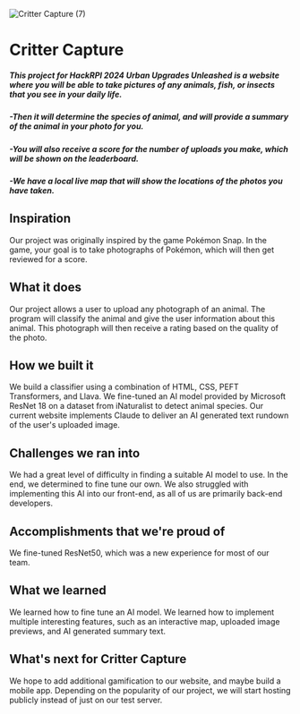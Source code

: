 ![Critter Capture (7)](https://github.com/user-attachments/assets/2908d42b-322d-4d96-b74e-ae3f0cab2ae9)

# Critter Capture

##### This project for HackRPI 2024 Urban Upgrades Unleashed is a website where you will be able to take pictures of any animals, fish, or insects that you see in your daily life. 

##### -Then it will determine the species of animal, and will provide a summary of the animal in your photo for you.

##### -You will also receive a score for the number of uploads you make, which will be shown on the leaderboard. 

##### -We have a local live map that will show the locations of the photos you have taken.

## Inspiration
Our project was originally inspired by the game Pokémon Snap. In the game, your goal is to take photographs of Pokémon, which will then get reviewed for a score.

## What it does
Our project allows a user to upload any photograph of an animal. The program will classify the animal and give the user information about this animal. This photograph will then receive a rating based on the quality of the photo. 

## How we built it
We build a classifier using a combination of HTML, CSS, PEFT Transformers, and Llava. We fine-tuned an AI model provided by Microsoft ResNet 18 on a dataset from iNaturalist to detect animal species. Our current website implements Claude to deliver an AI generated text rundown of the user's uploaded image.

## Challenges we ran into
We had a great level of difficulty in finding a suitable AI model to use. In the end, we determined to fine tune our own. We also struggled with implementing this AI into our front-end, as all of us are primarily back-end developers.

## Accomplishments that we're proud of
We fine-tuned ResNet50, which was a new experience for most of our team.

## What we learned
We learned how to fine tune an AI model. We learned how to implement multiple interesting features, such as an interactive map, uploaded image previews, and AI generated summary text.

## What's next for Critter Capture
We hope to add additional gamification to our website, and maybe build a mobile app. Depending on the popularity of our project, we will start hosting publicly instead of just on our test server.


